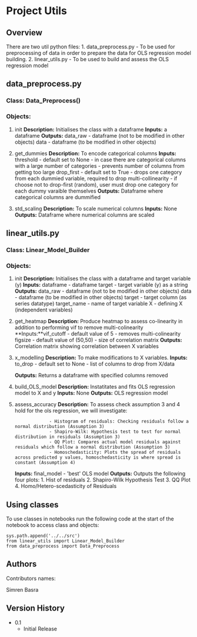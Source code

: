 # Project Utils

## Overview

There are two util python files:
    1. data_preprocess.py - To be used for preprocessing of data in order to prepare the data for OLS regression model building.
    2. linear_utils.py - To be used to build and assess the OLS regression model

## data_preprocess.py

### Class: Data_Preprocess()

### Objects:

1. init 
   **Description:** Initialises the class with a dataframe 
   **Inputs:**  a dataframe
   **Outputs:** data_raw - dataframe (not to be modified in other objects)
                data - dataframe (to be modified in other objects)

2. get_dummies 
   **Description:** To encode categorical columns
   **Inputs:**    threshold - default set to None 
                            - in case there are categorical columns with a large number of categories
                            - prevents number of columns from getting too large 
                 drop_first - default set to True
                            - drops one category from each dummied variable, required to drop multi-collinearity
                            - if choose not to drop-first (random), user must drop one category for each dummy varaible themselves
   **Outputs:**  Dataframe where categorical columns are dummified

3. std_scaling
   **Description:** To scale numerical columns
   **Inputs:** None
   **Outputs:** Dataframe where numerical columns are scaled

## linear_utils.py

### Class: Linear_Model_Builder 

### Objects:

1. init 
   **Description:** Initialises the class with a dataframe and target variable (y)
   **Inputs:**  dataframe - dataframe 
                   target - target variable (y) as a string 
   **Outputs:**  data_raw - dataframe (not to be modified in other objects)
                     data - dataframe (to be modified in other objects)
                   target - target column (as series datatype)
              target_name - name of target variable
                        X - defining X (independent variables)

2. get_heatmap 
   **Description:** Produce heatmap to assess co-linearity in addition to performing vif to remove multi-colinearity
   **Inputs:**vif_cutoff - default value of 5
                         - removes multi-colinearity
                 figsize - default value of (50,50)
                         - size of correlation matrix
   **Outputs:** Correlation matrix showing correlation between X variables 

3. x_modelling 
   **Description:**  To make modifications to X variables.
   **Inputs:**   to_drop - default set to None
                         - list of columns to drop from X/data

   **Outputs:** Returns a dataframe with specified columns removed

4. build_OLS_model 
   **Description:** Instatitates and fits OLS regression model to X and y
   **Inputs:** None
   **Outputs:** OLS regression model

5. assess_accuracy 
   **Description:** To assess check assumption 3 and 4 hold for the ols regression, we will investigate:

                    - Histogram of residuals: Checking residuals follow a normal distribution (Assumption 3)
                    - Shapiro-Wilk: Hypothesis test to test for normal distribution in residuals (Assumption 3)
                    - QQ Plot: Compares actual model residuals against residuals which follow a normal distribution (Assumption 3)
                    - Homoschedasticity: Plots the spread of residuals across predicted y values, homoschedasticity is where spread is constant (Assumption 4)
   **Inputs:** final_model - 'best' OLS model
   **Outputs:** Outputs the following four plots:
                    1. Hist of residuals
                    2. Shapiro-Wilk Hypothesis Test 
                    3. QQ Plot
                    4. Homo/Hetero-scedasticity of Residuals 

## Using classes

To use classes in notebooks run the following code at the start of the notebook to access class and objects:

    sys.path.append('../../src')
    from linear_utils import Linear_Model_Builder
    from data_preprocess import Data_Preprocess 

## Authors

Contributors names:

Simren Basra

## Version History

* 0.1
    * Initial Release

